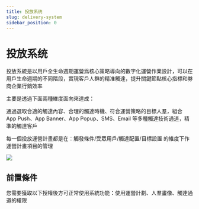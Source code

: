```yaml
---
title: 投放系统
slug: delivery-system
sidebar_position: 0
---
```



# 投放系统

投放系統是以用戶全生命週期運營爲核心策略導向的數字化運營作業設計，可以在用戶生命週期的不同階段，實現客戶人群的精准觸達，提升關鍵節點核心指標和劵商企業行銷效率

主要是透過下面兩種維度面向來達成：

通過選取合適的觸達內容、合理的觸達時機、符合運營策略的目標人羣，組合 App Push、App Banner、App Popup、SMS、Email 等多種觸達技術通道，精準的觸達客戶

每一個投放運營計畫都是在：觸發條件/受眾用戶/觸達配置/目標設置 的維度下作運營計畫項目的管理

<img src="/assets/QiXsb2jkmo5RChxhXVTctMNNn2O.jpeg" src-width="1286" src-height="454"/>

## 前置條件

您需要獲取以下授權後方可正常使用系統功能：使用運營計劃、人羣畫像、觸達通道的權限

